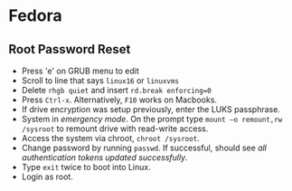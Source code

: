 # Fedora

## Root Password Reset

* Press 'e' on GRUB menu to edit
* Scroll to line that says `linux16` or `linuxvms`
* Delete `rhgb quiet` and insert `rd.break enforcing=0`
* Press `Ctrl-x`. Alternatively, `F10` works on Macbooks.
* If drive encryption was setup previously, enter the LUKS passphrase.
* System in *emergency mode*. On the prompt type `mount –o remount,rw /sysroot` to remount drive with read-write access.
* Access the system via chroot, `chroot /sysroot`.
* Change password by running `passwd`. If successful, should see *all authentication tokens updated successfully*.
* Type `exit` twice to boot into Linux.
* Login as root.

